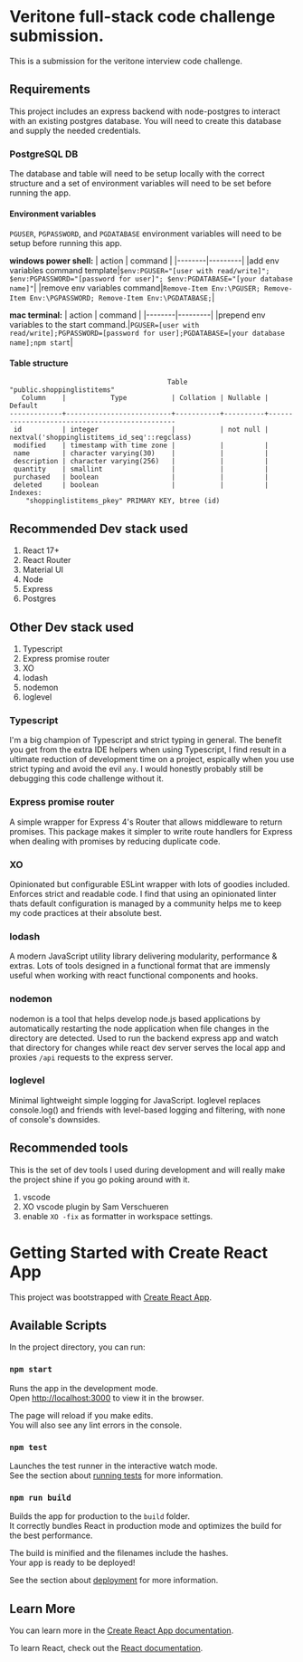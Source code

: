 # Veritone full-stack code challenge submission.

This is a submission for the veritone interview code challenge.  

## Requirements

This project includes an express backend with node-postgres to interact with an existing postgres database. You will need to create this database and supply the needed credentials.

### PostgreSQL DB

The database and table will need to be setup locally with the correct structure and a set of environment variables will need to be set before running the app.

#### Environment variables

`PGUSER`, `PGPASSWORD`, and `PGDATABASE` environment variables will need to be setup before running this app.


**windows power shell:**
| action | command |
|--------|---------|
|add env variables command template|`$env:PGUSER="[user with read/write]"; $env:PGPASSWORD="[password for user]"; $env:PGDATABASE="[your database name]"`|
|remove env variables command|`Remove-Item Env:\PGUSER; Remove-Item Env:\PGPASSWORD; Remove-Item Env:\PGDATABASE;`|

**mac terminal:**
| action | command |
|--------|---------|
|prepend env variables to the start command.|`PGUSER=[user with read/write];PGPASSWORD=[password for user];PGDATABASE=[your database name];npm start`|

#### Table structure

```
                                       Table "public.shoppinglistitems"
   Column    |           Type           | Collation | Nullable |                    Default
-------------+--------------------------+-----------+----------+-----------------------------------------------
 id          | integer                  |           | not null | nextval('shoppinglistitems_id_seq'::regclass)
 modified    | timestamp with time zone |           |          |
 name        | character varying(30)    |           |          |
 description | character varying(256)   |           |          |
 quantity    | smallint                 |           |          |
 purchased   | boolean                  |           |          |
 deleted     | boolean                  |           |          |
Indexes:
    "shoppinglistitems_pkey" PRIMARY KEY, btree (id)
```

## Recommended Dev stack used

1. React 17+
3. React Router
4. Material UI
5. Node
6. Express
7. Postgres

## Other Dev stack used

1. Typescript
2. Express promise router
3. XO
4. lodash
5. nodemon
6. loglevel

### Typescript

I'm a big champion of Typescript and strict typing in general.  The benefit you get from the extra IDE helpers when using Typescript, I find result in a ultimate reduction of development time on a project, espically when you use strict typing and avoid the evil `any`.  I would honestly probably still be debugging this code challenge without it.

### Express promise router

A simple wrapper for Express 4's Router that allows middleware to return promises. This package makes it simpler to write route handlers for Express when dealing with promises by reducing duplicate code.

### XO

Opinionated but configurable ESLint wrapper with lots of goodies included. Enforces strict and readable code. I find that using an opinionated linter thats default configuration is managed by a community helps me to keep my code practices at their absolute best.

### lodash

A modern JavaScript utility library delivering modularity, performance & extras.  Lots of tools designed in a functional format that are immensly useful when working with react functional components and hooks.

### nodemon

nodemon is a tool that helps develop node.js based applications by automatically restarting the node application when file changes in the directory are detected. Used to run the backend express app and watch that directory for changes while react dev server serves the local app and proxies `/api` requests to the express server.

### loglevel

Minimal lightweight simple logging for JavaScript. loglevel replaces console.log() and friends with level-based logging and filtering, with none of console's downsides.


## Recommended tools

This is the set of dev tools I used during development and will really make the project shine if you go poking around with it.

1. vscode
2. XO vscode plugin by Sam Verschueren
3. enable `XO -fix` as formatter in workspace settings.

# Getting Started with Create React App

This project was bootstrapped with [Create React App](https://github.com/facebook/create-react-app).

## Available Scripts

In the project directory, you can run:

### `npm start`

Runs the app in the development mode.\
Open [http://localhost:3000](http://localhost:3000) to view it in the browser.

The page will reload if you make edits.\
You will also see any lint errors in the console.

### `npm test`

Launches the test runner in the interactive watch mode.\
See the section about [running tests](https://facebook.github.io/create-react-app/docs/running-tests) for more information.

### `npm run build`

Builds the app for production to the `build` folder.\
It correctly bundles React in production mode and optimizes the build for the best performance.

The build is minified and the filenames include the hashes.\
Your app is ready to be deployed!

See the section about [deployment](https://facebook.github.io/create-react-app/docs/deployment) for more information.

## Learn More

You can learn more in the [Create React App documentation](https://facebook.github.io/create-react-app/docs/getting-started).

To learn React, check out the [React documentation](https://reactjs.org/).
